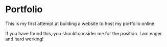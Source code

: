 # Portfolio

This is my first attempt at building a website to host my portfolio online.

If you have found this, you should consider me for the position. I am eager and hard working!
